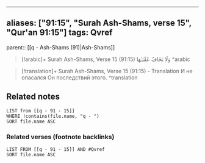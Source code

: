 
---
aliases: ["91:15", "Surah Ash-Shams, verse 15", "Qur'an 91:15"]
tags: Qvref
---

parent:: [[q - Ash-Shams (91)|Ash-Shams]]

> [!arabic]+ Surah Ash-Shams, Verse 15 (91:15)
> <span class="quran-arabic">وَلَا يَخَافُ عُقْبَـٰهَا</span>
^arabic

> [!translation]+ Surah Ash-Shams, Verse 15 (91:15) - Translation
> И не опасался Он последствий этого.
^translation



## Related notes
```dataview
LIST from [[q - 91 - 15]]
WHERE !contains(file.name, "q - ")
SORT file.name ASC
```

### Related verses (footnote backlinks)
```dataview
LIST FROM [[q - 91 - 15]] AND #Qvref
SORT file.name ASC
```

